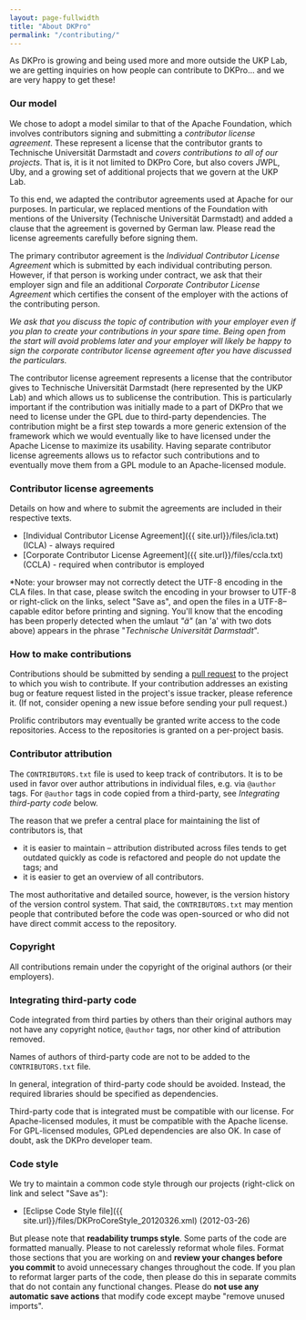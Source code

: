 ```yaml
---
layout: page-fullwidth
title: "About DKPro"
permalink: "/contributing/"
---
```


As DKPro is growing and being used more and more outside the UKP Lab, we are getting inquiries on how people can contribute to DKPro… and we are very happy to get these!

### Our model

We chose to adopt a model similar to that of the Apache Foundation, which involves contributors signing and submitting a *contributor license agreement*. These represent a license that the contributor grants to Technische Universität Darmstadt and *covers contributions to all of our projects*. That is, it is it not limited to DKPro Core, but also covers JWPL, Uby, and a growing set of additional projects that we govern at the UKP Lab.

To this end, we adapted the contributor agreements used at Apache for our purposes. In particular, we replaced mentions of the Foundation with mentions of the University (Technische Universität Darmstadt) and added a clause that the agreement is governed by German law. Please read the license agreements carefully before signing them.

The primary contributor agreement is the *Individual Contributor License Agreement* which is submitted by each individual contributing person. However, if that person is working under contract, we ask that their employer sign and file an additional *Corporate Contributor License Agreement* which certifies the consent of the employer with the actions of the contributing person. 

*We ask that you discuss the topic of contribution with your employer even if you plan to create your contributions in your spare time. Being open from the start will avoid problems later and your employer will likely be happy to sign the corporate contributor license agreement after you have discussed the particulars.*

The contributor license agreement represents a license that the contributor gives to Technische Universität Darmstadt (here represented by the UKP Lab) and which allows us to sublicense the contribution. This is particularly important if the contribution was initially made to a part of DKPro that we need to license under the GPL due to third-party dependencies. The contribution might be a first step towards a more generic extension of the framework which we would eventually like to have licensed under the Apache License to maximize its usability. Having separate contributor license agreements allows us to refactor such contributions and to eventually move them from a GPL module to an Apache-licensed module.

### Contributor license agreements

Details on how and where to submit the agreements are included in their respective texts.

   * [Individual Contributor License Agreement]({{ site.url}}/files/icla.txt) (ICLA) - always required
   * [Corporate Contributor License Agreement]({{ site.url}}/files/ccla.txt) (CCLA) - required when contributor is employed

*Note: your browser may not correctly detect the UTF-8 encoding in the CLA files. In that case, please switch the encoding in your browser to UTF-8 or right-click on the links, select "Save as", and open the files in a UTF-8–capable editor before printing and signing. You'll know that  the encoding has been properly detected when the umlaut *"ä"* (an 'a' with two dots above) appears in the phrase "*Technische Universität Darmstadt*".

### How to make contributions

Contributions should be submitted by sending a [pull request](https://help.github.com/articles/using-pull-requests/) to the project to which you wish to contribute.  If your contribution addresses an existing bug or feature request listed in the project's issue tracker, please reference it.  (If not, consider opening a new issue before sending your pull request.)

Prolific contributors may eventually be granted write access to the code repositories. Access to the repositories is granted on a per-project basis.

### Contributor attribution

The `CONTRIBUTORS.txt` file is used to keep track of contributors. It is to be used in favor over
author attributions in individual files, e.g. via `@author` tags. For `@author` tags in code copied
from a third-party, see *Integrating third-party code* below.

The reason that we prefer a central place for maintaining the list of contributors is, that

* it is easier to maintain – attribution distributed across files tends to get outdated quickly as code is refactored and people do not update the tags; and
* it is easier to get an overview of all contributors.

The most authoritative and detailed source, however, is the version history of the version control system. That
said, the `CONTRIBUTORS.txt` may mention people that contributed before the code was open-sourced
or who did not have direct commit access to the repository.

### Copyright

All contributions remain under the copyright of the original authors (or their employers).

### Integrating third-party code

Code integrated from third parties by others than their original authors may not have any
copyright notice, `@author` tags, nor other kind of attribution removed. 

Names of authors of third-party code are not to be added to the `CONTRIBUTORS.txt` file. 

In general, integration of third-party code should be avoided. Instead, the required libraries should be specified as dependencies.

Third-party code that is integrated must be compatible with our license. For Apache-licensed modules,
it must be compatible with the Apache license. For GPL-licensed modules, GPLed dependencies are
also OK. In case of doubt, ask the DKPro developer team.

### Code style

We try to maintain a common code style through our projects (right-click on link and select "Save as"):

* [Eclipse Code Style file]({{ site.url}}/files/DKProCoreStyle_20120326.xml) (2012-03-26)

But please note that **readability trumps style**. Some parts of the code are formatted manually.
Please to not carelessly reformat whole files. Format those sections that you are working on and
**review your changes before you commit** to avoid unnecessary changes throughout the code. If you plan
to reformat larger parts of the code, then please do this in separate commits that do not contain
any functional changes. Please do **not use any automatic save actions** that modify code except
maybe "remove unused imports".
